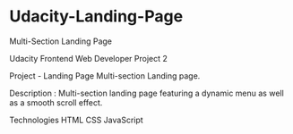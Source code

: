 # Udacity-Landing-Page
Multi-Section Landing Page


Udacity Frontend Web Developer Project 2


Project - Landing Page
Multi-section Landing page.

Description :
Multi-section landing page featuring a dynamic menu as well as a smooth scroll effect.

Technologies
HTML
CSS
JavaScript
